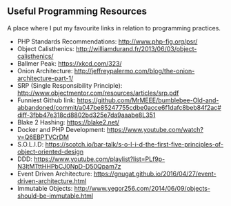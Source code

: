 ## Useful Programming Resources

A place where I put my favourite links in relation to programming practices.

+ PHP Standards Recommendations: http://www.php-fig.org/psr/
+ Object Calisthenics: http://williamdurand.fr/2013/06/03/object-calisthenics/
+ Ballmer Peak: https://xkcd.com/323/
+ Onion Architecture: http://jeffreypalermo.com/blog/the-onion-architecture-part-1/
+ SRP (Single Responsibility Principle): http://www.objectmentor.com/resources/articles/srp.pdf
+ Funniest Github link: https://github.com/MrMEEE/bumblebee-Old-and-abbandoned/commit/a047be85247755cdbe0acce6f1dafc8beb84f2ac#diff-3fbb47e318cd8802bd325e7da9aaabe8L351
+ Blake 2 Hashing: https://blake2.net/
+ Docker and PHP Development: https://www.youtube.com/watch?v=Q6EBPTVCrDM
+ S.O.L.I.D: https://scotch.io/bar-talk/s-o-l-i-d-the-first-five-principles-of-object-oriented-design
+ DDD: https://www.youtube.com/playlist?list=PLf9p-N3ltMTttHHPbCJ0NpD-D50Qpam7z
+ Event Driven Architecture: https://gnugat.github.io/2016/04/27/event-driven-architecture.html
+ Immutable Objects: http://www.yegor256.com/2014/06/09/objects-should-be-immutable.html
